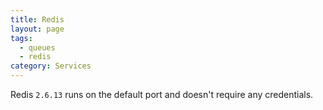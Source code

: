 ```yaml
---
title: Redis
layout: page
tags:
  - queues
  - redis
category: Services
---
```

Redis ```2.6.13``` runs on the default port and doesn't require any credentials.
